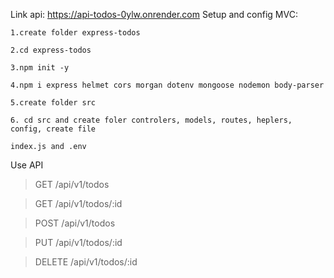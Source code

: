 Link api: https://api-todos-0ylw.onrender.com
Setup and config MVC:

    1.create folder express-todos

    2.cd express-todos

    3.npm init -y

    4.npm i express helmet cors morgan dotenv mongoose nodemon body-parser

    5.create folder src

    6. cd src and create foler controlers, models, routes, heplers, config, create file

    index.js and .env

Use API

> GET /api/v1/todos

> GET /api/v1/todos/:id

> POST /api/v1/todos

> PUT /api/v1/todos/:id

> DELETE /api/v1/todos/:id
